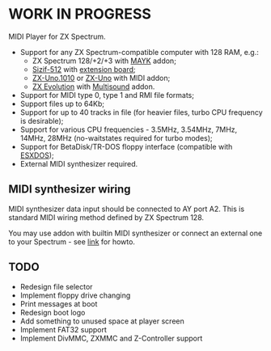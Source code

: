 # WORK IN PROGRESS
MIDI Player for ZX Spectrum.
* Support for any ZX Spectrum-compatible computer with 128 RAM, e.g.:
    - ZX Spectrum 128/+2/+3 with [MAYK](https://github.com/konkotgit/MAYK) addon;
    - [Sizif-512](https://github.com/UzixLS/zx-sizif-512) with [extension board](https://github.com/UzixLS/zx-sizif-512-ext);
    - [ZX-Uno.1010](https://github.com/UzixLS/zxuno1010-board) or [ZX-Uno](https://zxuno.speccy.org/index_e.shtml) with MIDI addon;
    - [ZX Evolution](http://nedopc.com/zxevo/zxevo.php) with [Multisound](https://github.com/UzixLS/zx-multisound) addon.
* Support for MIDI type 0, type 1 and RMI file formats;
* Support files up to 64Kb;
* Support for up to 40 tracks in file (for heavier files, turbo CPU frequency is desirable);
* Support for various CPU frequencies - 3.5MHz, 3.54MHz, 7MHz, 14MHz, 28MHz (no-waitstates required for turbo modes);
* Support for BetaDisk/TR-DOS floppy interface (compatible with [ESXDOS](http://www.esxdos.org/index.html));
* External MIDI synthesizer required.

## MIDI synthesizer wiring
MIDI synthesizer data input should be connected to AY port A2.
This is standard MIDI wiring method defined by ZX Spectrum 128.

You may use addon with builtin MIDI synthesizer or connect an external one to your Spectrum - see [link](https://www.benophetinternet.nl/hobby/vanmezelf/ZX_Spectrum_Midi_Out.pdf) for howto.

## TODO
- Redesign file selector
- Implement floppy drive changing
- Print messages at boot
- Redesign boot logo
- Add something to unused space at player screen
- Implement FAT32 support
- Implement DivMMC, ZXMMC and Z-Controller support
